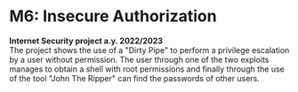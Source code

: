 # M6: Insecure Authorization
**Internet Security project a.y. 2022/2023** <br/>
The project shows the use of a "Dirty Pipe" to perform a privilege escalation by a user without permission. The user through one of the two exploits manages to obtain a shell with root permissions and finally through the use of the tool "John The Ripper" can find the passwords of other users.
